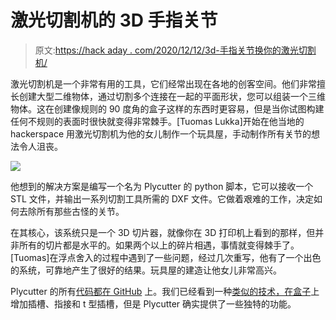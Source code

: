 # 激光切割机的 3D 手指关节

> 原文:[https://hack aday . com/2020/12/12/3d-手指关节换你的激光切割机/](https://hackaday.com/2020/12/12/3d-finger-joints-for-your-laser-cutter/)

激光切割机是一个非常有用的工具，它们经常出现在各地的创客空间。他们非常擅长创建大型二维物体，通过切割多个连接在一起的平面形状，您可以组装一个三维物体。这在创建像规则的 90 度角的盒子这样的东西时更容易，但是当你试图构建任何不规则的表面时很快就变得非常棘手。[Tuomas Lukka]开始在他当地的 hackerspace 用激光切割机为他的女儿制作一个玩具屋，手动制作所有关节的想法令人沮丧。

![](../Images/a7d86219947aed2e5196c2d25f4b70de.png)

他想到的解决方案是编写一个名为 Plycutter 的 python 脚本，它可以接收一个 STL 文件，并输出一系列切割工具所需的 DXF 文件。它做着艰难的工作，决定如何去除所有那些古怪的关节。

在其核心，该系统只是一个 3D 切片器，就像你在 3D 打印机上看到的那样，但并非所有的切片都是水平的。如果两个以上的碎片相遇，事情就变得棘手了。[Tuomas]在浮点舍入的过程中遇到了一些问题，经过几次重写，他有了一个出色的系统，可靠地产生了很好的结果。玩具屋的建造让他女儿非常高兴。

Plycutter 的所有[代码都在 GitHub](https://github.com/tjltjl/plycutter) 上。我们已经看到一种[类似的技术，在盒子](https://hackaday.com/2016/07/10/add-slots-and-tabs-to-your-boxes-in-freecad/)上增加插槽、指接和 t 型插槽，但是 Plycutter 确实提供了一些独特的功能。